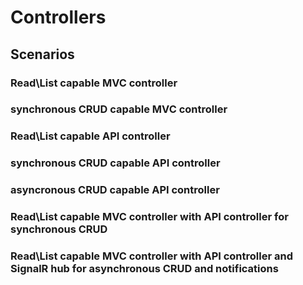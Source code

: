 # Controllers
## Scenarios
### Read\List capable MVC controller
### synchronous CRUD capable MVC controller
### Read\List capable API controller
### synchronous CRUD capable API controller
### asyncronous CRUD capable API controller
### Read\List capable MVC controller with API controller for synchronous CRUD
### Read\List capable MVC controller with API controller and SignalR hub for asynchronous CRUD and notifications
